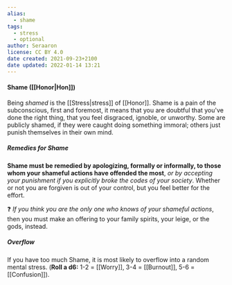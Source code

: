 ```yaml
---
alias:
  - shame
tags:
  - stress
  - optional
author: Seraaron
license: CC BY 4.0
date created: 2021-09-23+2100
date updated: 2022-01-14 13:21
---
```


#### Shame ([[Honor|Hon]])

Being _shamed_ is the [[Stress|stress]] of [[Honor]]. Shame is a pain of the subconscious, first and foremost, it means that you are doubtful that you've done the right thing, that you feel disgraced, ignoble, or unworthy. Some are publicly shamed, if they were caught doing something immoral; others just punish themselves in their own mind.

##### Remedies for Shame

**Shame must be remedied by apologizing, formally or informally, to those whom your shameful actions have offended the most**, *or by accepting your punishment if you explicitly broke the codes of your society*. Whether or not you are forgiven is out of your control, but you feel better for the effort.

❓ _If you think you are the only one who knows of your shameful actions_, then you must make an offering to your family spirits, your leige, or the gods, instead.

##### Overflow

If you have too much Shame, it is most likely to overflow into a random mental stress. (**Roll a d6:** 1-2 = [[Worry]], 3-4 = [[Burnout]], 5-6 = [[Confusion]]). 